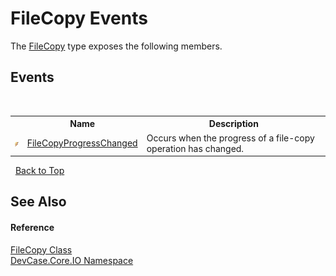 # FileCopy Events
 

The <a href="T_DevCase_Core_IO_FileCopy">FileCopy</a> type exposes the following members.


## Events
&nbsp;<table><tr><th></th><th>Name</th><th>Description</th></tr><tr><td>![Public event](media/pubevent.gif "Public event")</td><td><a href="E_DevCase_Core_IO_FileCopy_FileCopyProgressChanged">FileCopyProgressChanged</a></td><td>
Occurs when the progress of a file-copy operation has changed.</td></tr></table>&nbsp;
<a href="#filecopy-events">Back to Top</a>

## See Also


#### Reference
<a href="T_DevCase_Core_IO_FileCopy">FileCopy Class</a><br /><a href="N_DevCase_Core_IO">DevCase.Core.IO Namespace</a><br />